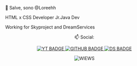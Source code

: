 👋 Salve, sono @Loreehh

HTML x CSS Developer 
Jr.Java Dev

Working for Skyproject and DreamServices


<div class="social text" align="center">
  
  📫 Social:

</div>

<div class="badges" align="center">
  
<a href="youtube.com">
  <img src="https://img.shields.io/badge/youtube-red?logo=youtube&logoColor=white&style=for-the-badg" alt="YT BADGE">
</a>

<a href="https://github.com/Loreehh">
  <img src="https://img.shields.io/badge/github-black?logo=github&logoColor=white&style=for-the-badg" alt="GITHUB BADGE">
</a>

<a href="https://dsc.gg/loreehsupport">
  <img src="https://img.shields.io/badge/discord-darkcyan?logo=discord&logoColor=white&style=for-the-badg" alt="DS BADGE">
</a>

<a href="https://github-readme-stats.vercel.app/api/top-langs/?username=Loreeh_&size_weight=0.5&count_weight=0.5 "></a>

</div>

<div class="badge" align="center">
  
  <img src="https://komarev.com/ghpvc/?username=Loreehh&style=flat-square&color=blue" alt="WIEWS"/>
  
</div>



<!---
Loreehh/ReadMe
--->
